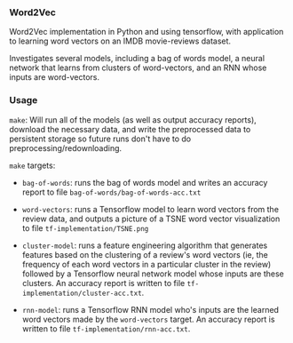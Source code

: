 ### Word2Vec
Word2Vec implementation in Python and using tensorflow, 
with application to learning word vectors on an IMDB
movie-reviews dataset. 

Investigates several models, including a bag of words model, a neural network that learns from clusters of word-vectors, and an RNN whose inputs are word-vectors. 

### Usage

`make`: Will run all of the models (as well as output accuracy reports), download the necessary data, and write the preprocessed data to persistent storage so future runs don't have to do preprocessing/redownloading.
	
`make` targets: 
	
- `bag-of-words`: runs the bag of words model and writes an accuracy report to file `bag-of-words/bag-of-words-acc.txt`
		
- `word-vectors`: runs a Tensorflow model to learn word vectors from the review data, and outputs a picture of a TSNE word vector visualization to file `tf-implementation/TSNE.png`
		
- `cluster-model`: runs a feature engineering algorithm that generates features based on the clustering of a review's word vectors (ie, the frequency of each word vectors in a particular cluster in the review) followed by a Tensorflow neural network model whose inputs are these clusters. An accuracy report is written to file `tf-implementation/cluster-acc.txt`.
		
- `rnn-model`: runs a Tensorflow RNN model who's inputs are the learned word vectors made by the `word-vectors` target. An accuracy report is written to file `tf-implementation/rnn-acc.txt`. 


